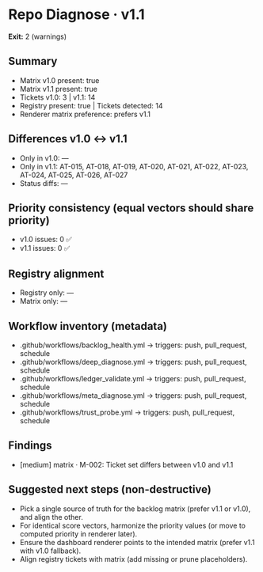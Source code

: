 # Repo Diagnose · v1.1

**Exit:** 2 (warnings)

## Summary
- Matrix v1.0 present: true
- Matrix v1.1 present: true
- Tickets v1.0: 3 | v1.1: 14
- Registry present: true | Tickets detected: 14
- Renderer matrix preference: prefers v1.1

## Differences v1.0 ↔ v1.1
- Only in v1.0: —
- Only in v1.1: AT-015, AT-018, AT-019, AT-020, AT-021, AT-022, AT-023, AT-024, AT-025, AT-026, AT-027
- Status diffs: —

## Priority consistency (equal vectors should share priority)
- v1.0 issues: 0 ✅
- v1.1 issues: 0 ✅

## Registry alignment
- Registry only: —
- Matrix only: —

## Workflow inventory (metadata)
- .github/workflows/backlog_health.yml → triggers: push, pull_request, schedule
- .github/workflows/deep_diagnose.yml → triggers: push, pull_request, schedule
- .github/workflows/ledger_validate.yml → triggers: push, pull_request, schedule
- .github/workflows/meta_diagnose.yml → triggers: push, pull_request, schedule
- .github/workflows/trust_probe.yml → triggers: push, pull_request, schedule

## Findings
- [medium] matrix · M-002: Ticket set differs between v1.0 and v1.1

## Suggested next steps (non-destructive)
- Pick a single source of truth for the backlog matrix (prefer v1.1 or v1.0), and align the other.
- For identical score vectors, harmonize the priority values (or move to computed priority in renderer later).
- Ensure the dashboard renderer points to the intended matrix (prefer v1.1 with v1.0 fallback).
- Align registry tickets with matrix (add missing or prune placeholders).

